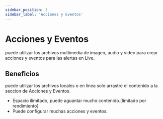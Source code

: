 ```yaml
---
sidebar_position: 3
sidebar_label: 'Acciones y Eventos'
---
```


# Acciones y Eventos
puede utilizar los archivos multimedia de imagen, audio y video para crear acciones y eventos para las alertas en Live.
## Beneficios
puede utilizar los archivos locales o en linea solo arrastre el contenido a la seccion de Acciones y Eventos.
- Espacio ilimitado, puede aguantar mucho contenido.[limitado por rendimiento]
- Puede configurar muchas acciones y eventos.

